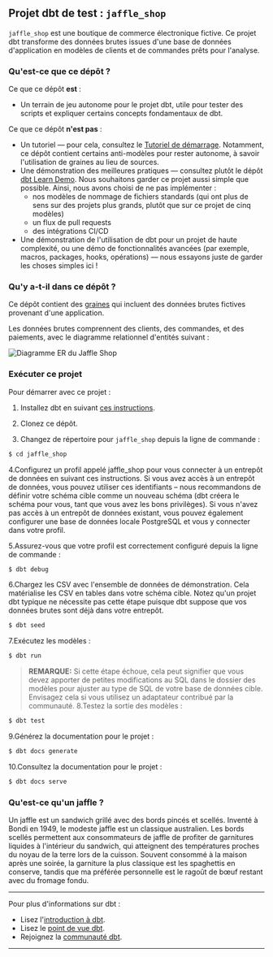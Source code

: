 ## Projet dbt de test : `jaffle_shop`

`jaffle_shop` est une boutique de commerce électronique fictive. Ce projet dbt transforme des données brutes issues d'une base de données d'application en modèles de clients et de commandes prêts pour l'analyse.

### Qu'est-ce que ce dépôt ?
Ce que ce dépôt **est** :
- Un terrain de jeu autonome pour le projet dbt, utile pour tester des scripts et expliquer certains concepts fondamentaux de dbt.

Ce que ce dépôt **n'est pas** :
- Un tutoriel — pour cela, consultez le [Tutoriel de démarrage](https://docs.getdbt.com/tutorial/setting-up). Notamment, ce dépôt contient certains anti-modèles pour rester autonome, à savoir l'utilisation de graines au lieu de sources.
- Une démonstration des meilleures pratiques — consultez plutôt le dépôt [dbt Learn Demo](https://github.com/dbt-labs/dbt-learn-demo). Nous souhaitons garder ce projet aussi simple que possible. Ainsi, nous avons choisi de ne pas implémenter :
    - nos modèles de nommage de fichiers standards (qui ont plus de sens sur des projets plus grands, plutôt que sur ce projet de cinq modèles)
    - un flux de pull requests
    - des intégrations CI/CD
- Une démonstration de l'utilisation de dbt pour un projet de haute complexité, ou une démo de fonctionnalités avancées (par exemple, macros, packages, hooks, opérations) — nous essayons juste de garder les choses simples ici !

### Qu'y a-t-il dans ce dépôt ?
Ce dépôt contient des [graines](https://docs.getdbt.com/docs/building-a-dbt-project/seeds) qui incluent des données brutes fictives provenant d'une application.

Les données brutes comprennent des clients, des commandes, et des paiements, avec le diagramme relationnel d'entités suivant :

![Diagramme ER du Jaffle Shop](/etc/jaffle_shop_erd.png)

### Exécuter ce projet
Pour démarrer avec ce projet :
1. Installez dbt en suivant [ces instructions](https://docs.getdbt.com/docs/installation).

2. Clonez ce dépôt.

3. Changez de répertoire pour `jaffle_shop` depuis la ligne de commande :
```bash
$ cd jaffle_shop
```

4.Configurez un profil appelé jaffle_shop pour vous connecter à un entrepôt de données en suivant ces instructions. Si vous avez accès à un entrepôt de données, vous pouvez utiliser ces identifiants – nous recommandons de définir votre schéma cible comme un nouveau schéma (dbt créera le schéma pour vous, tant que vous avez les bons privilèges). Si vous n'avez pas accès à un entrepôt de données existant, vous pouvez également configurer une base de données locale PostgreSQL et vous y connecter dans votre profil.

5.Assurez-vous que votre profil est correctement configuré depuis la ligne de commande :
```bash
$ dbt debug
```

6.Chargez les CSV avec l'ensemble de données de démonstration. Cela matérialise les CSV en tables dans votre schéma cible. Notez qu'un projet dbt typique ne nécessite pas cette étape puisque dbt suppose que vos données brutes sont déjà dans votre entrepôt.
```bash
$ dbt seed
```
7.Exécutez les modèles :
```bash
$ dbt run
```
> **REMARQUE:** Si cette étape échoue, cela peut signifier que vous devez apporter de petites modifications au SQL dans le dossier des modèles pour ajuster au type de SQL de votre base de données cible. Envisagez cela si vous utilisez un adaptateur contribué par la communauté.
8.Testez la sortie des modèles :
```bash
$ dbt test
```
9.Générez la documentation pour le projet :
```bash
$ dbt docs generate
```
10.Consultez la documentation pour le projet :
```bash
$ dbt docs serve
```
### Qu'est-ce qu'un jaffle ?
Un jaffle est un sandwich grillé avec des bords pincés et scellés. Inventé à Bondi en 1949, le modeste jaffle est un classique australien. Les bords scellés permettent aux consommateurs de jaffle de profiter de garnitures liquides à l'intérieur du sandwich, qui atteignent des températures proches du noyau de la terre lors de la cuisson. Souvent consommé à la maison après une soirée, la garniture la plus classique est les spaghettis en conserve, tandis que ma préférée personnelle est le ragoût de bœuf restant avec du fromage fondu.

---
Pour plus d'informations sur dbt :
- Lisez l'[introduction à dbt](https://docs.getdbt.com/docs/introduction).
- Lisez le [point de vue dbt](https://docs.getdbt.com/docs/about/viewpoint).
- Rejoignez la [communauté dbt](http://community.getdbt.com/).
---
